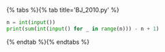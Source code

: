 {% tabs %}{% tab title='BJ_2010.py' %}

```py
n = int(input())
print(sum(int(input() for _ in range(n))) - n + 1)
```

{% endtab %}{% endtabs %}
